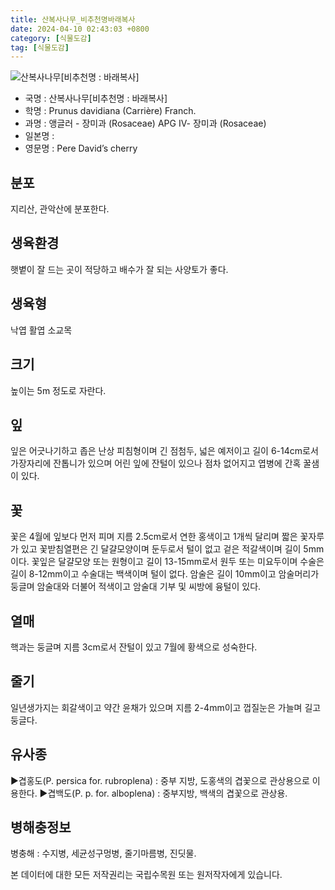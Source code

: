 ```yaml
---
title: 산복사나무_비추천명바래복사
date: 2024-04-10 02:43:03 +0800
category: [식물도감]
tag: [식물도감]
---
```




![산복사나무[비추천명 : 바래복사]](/fileUpload/plants/basic/Rosaceae/Prunus/12686/1_th2.JPG)
- 국명 : 산복사나무[비추천명 : 바래복사]
- 학명 : Prunus davidiana (Carrière) Franch.
- 과명 : 앵글러 - 장미과 (Rosaceae) APG Ⅳ- 장미과 (Rosaceae)
- 일본명 : 
- 영문명 : Pere David’s cherry


## 분포
지리산, 관악산에 분포한다.
## 생육환경
햇볕이 잘 드는 곳이 적당하고 배수가 잘 되는 사양토가 좋다.
## 생육형
낙엽 활엽 소교목
## 크기
높이는 5m 정도로 자란다.
## 잎
잎은 어긋나기하고 좁은 난상 피침형이며 긴 점첨두, 넓은 예저이고 길이 6-14cm로서 가장자리에 잔톱니가 있으며 어린 잎에 잔털이 있으나 점차 없어지고 엽병에 간혹 꿀샘이 있다.
## 꽃
꽃은 4월에 잎보다 먼저 피며 지름 2.5cm로서 연한 홍색이고 1개씩 달리며 짧은 꽃자루가 있고 꽃받침열편은 긴 달걀모양이며 둔두로서 털이 없고 겉은 적갈색이며 길이 5mm이다. 꽃잎은 달걀모양 또는 원형이고 길이 13-15mm로서 원두 또는 미요두이며 수술은 길이 8-12mm이고 수술대는 백색이며 털이 없다. 암술은 길이 10mm이고 암술머리가 둥글며 암술대와 더불어 적색이고 암술대 기부 및 씨방에 융털이 있다.
## 열매
핵과는 둥글며 지름 3cm로서 잔털이 있고 7월에 황색으로 성숙한다.
## 줄기
일년생가지는 회갈색이고 약간 윤채가 있으며 지름 2-4mm이고 껍질눈은 가늘며 길고 둥글다.
## 유사종
▶겹홍도(P. persica for. rubroplena) : 중부 지방, 도홍색의 겹꽃으로 관상용으로 이용한다.▶겹백도(P. p. for. alboplena) : 중부지방, 백색의 겹꽃으로 관상용.
## 병해충정보
병충해 : 수지병, 세균성구멍병, 줄기마름병, 진딧물.






본 데이터에 대한 모든 저작권리는 국립수목원 또는 원저작자에게 있습니다.
